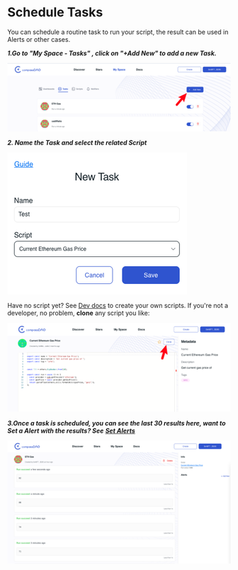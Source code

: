 # Schedule Tasks

You can schedule a routine task to run your script, the result can be used in Alerts or other cases.

_**1.Go to "My Space - Tasks"  , click on "+Add New" to add a new Task.**_

![](<../../../.gitbook/assets/image (6) (1) (1).png>)

_**2. Name the Task and select the related Script**_

![](<../../../.gitbook/assets/image (7) (1).png>)

Have no script yet? See [Dev docs](../devs-documentation.md) to create your own scripts. If you're not a developer, no problem, **clone** any script you like:&#x20;

![](<../../../.gitbook/assets/image (9) (1) (1).png>)



_**3.Once a task is scheduled, you can see the last 30 results here, want to Set a Alert with the results?  See**_ [_**Set Alerts**_](set-alerts.md)

![](<../../../.gitbook/assets/image (3) (2).png>)

